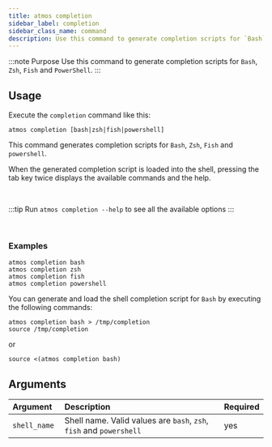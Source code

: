 ```yaml
---
title: atmos completion
sidebar_label: completion
sidebar_class_name: command
description: Use this command to generate completion scripts for `Bash`, `Zsh`, `Fish` and `PowerShell`.
---
```


:::note Purpose
Use this command to generate completion scripts for `Bash`, `Zsh`, `Fish` and `PowerShell`.
:::

## Usage

Execute the `completion` command like this:

```shell
atmos completion [bash|zsh|fish|powershell]
```

This command generates completion scripts for `Bash`, `Zsh`, `Fish` and `powershell`.

When the generated completion script is loaded into the shell, pressing the tab key twice displays the available commands and the help.

<br/>

:::tip
Run `atmos completion --help` to see all the available options
:::

<br/>

### Examples

```shell
atmos completion bash
atmos completion zsh
atmos completion fish
atmos completion powershell
```

You can generate and load the shell completion script for `Bash` by executing the following commands:

```shell
atmos completion bash > /tmp/completion
source /tmp/completion
```

or

```shell
source <(atmos completion bash)
```

## Arguments

| Argument      | Description                                                         | Required |
|:--------------|:--------------------------------------------------------------------|:---------|
| `shell_name ` | Shell name. Valid values are `bash`, `zsh`, `fish` and `powershell` | yes      |
